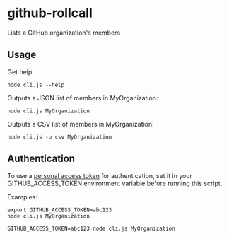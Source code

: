 # github-rollcall

Lists a GitHub organization's members

## Usage

Get help:

```
node cli.js --help
```

Outputs a JSON list of members in MyOrganization:

```
node cli.js MyOrganization
```

Outputs a CSV list of members in MyOrganization:

```
node cli.js -o csv MyOrganization
```

## Authentication

To use a [personal access token](https://help.github.com/articles/creating-a-personal-access-token-for-the-command-line/) for authentication, set it in your GITHUB_ACCESS_TOKEN environment variable before running this script.

Examples:

```
export GITHUB_ACCESS_TOKEN=abc123
node cli.js MyOrganization
```

```
GITHUB_ACCESS_TOKEN=abc123 node cli.js MyOrganization
```
